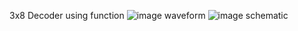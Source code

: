 3x8 Decoder using function
![image](https://github.com/user-attachments/assets/e9f1ecab-d8a0-4353-9c7c-e8e6fce97f92)
waveform
![image](https://github.com/user-attachments/assets/29e09cc0-f746-466e-b442-26b77939ed86)
schematic

